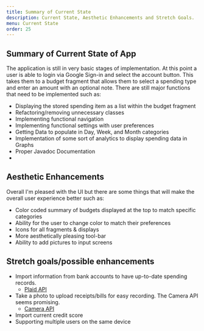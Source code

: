 ```yaml
---
title: Summary of Current State
description: Current State, Aesthetic Enhancements and Stretch Goals.
menu: Current State
order: 25
---
```



## Summary of Current State of App

The application is still in very basic stages of implementation. At this point a user is able to login via Google Sign-in and select the account button. This takes them to a budget fragment that allows them to select a spending type and enter an amount with an optional note. There are still major functions that need to be implemented such as:

- Displaying the stored spending item as a list within the budget fragment
- Refactoring/removing unnecessary classes
- Implementing functional navigation
- Implementing functional settings with user preferences
- Getting Data to populate in Day, Week, and Month categories
- Implementation of some sort of analytics to display spending data in Graphs
- Proper Javadoc Documentation
- 

## Aesthetic Enhancements

Overall I'm pleased with the UI but there are some things that will make the overall user experience better such as:

- Color coded summary of budgets displayed at the top to match specific categories
- Ability for the user to change color to match their preferences
- Icons for all fragments & displays
- More aesthetically pleasing tool-bar
- Ability to add pictures to input screens

## Stretch goals/possible enhancements

- Import information from bank accounts to have up-to-date spending records.
    - [Plaid API](https://plaid.com/docs/api/)
- Take a photo to upload receipts/bills for easy recording. The Camera API seems promising.
    - [Camera API](https://developer.android.com/guide/topics/media/camera)
- Import current credit score
- Supporting multiple users on the same device